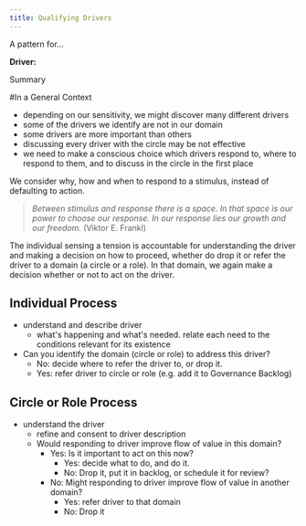 ```yaml
---
title: Qualifying Drivers
---
```

A pattern for...

**Driver:** 

Summary

#In a General Context

* depending on our sensitivity, we might discover many different drivers
* some of the drivers we identify are not in our domain
* some drivers are more important than others
* discussing every driver with the circle may be not effective
* we need to make a conscious choice which drivers respond to, where to respond to them, and to discuss in the circle in the first place

We consider why, how and when to respond to a stimulus, instead of defaulting to action.

>_Between stimulus and response there is a space. In that space is our power to choose our response. In our response lies our growth and our freedom._ (Viktor E. Frankl)

The individual sensing a tension is accountable for understanding the driver and making a decision on how to proceed, whether do drop it or refer the driver to a domain (a circle or a role). In that domain, we again make a decision whether or not to act on the driver. 


## Individual Process ##

* understand and describe driver
	* what's happening and what's needed. relate each need to the conditions relevant for its existence
* Can you identify the domain (circle or role) to address this driver?
	* No: decide where to refer the driver to, or drop it.
	* Yes: refer driver to circle or role (e.g. add it to Governance Backlog)


## Circle or Role Process

* understand the driver
	* refine and consent to driver description
	* Would responding to driver improve flow of value in this domain?
		* Yes: Is it important to act on this now?
			* Yes: decide what to do, and do it.
			* No: Drop it, put it in backlog, or schedule it for review?
		* No: Might  responding to driver improve flow of value in another domain?
			* Yes: refer driver to that domain
			* No: Drop it
